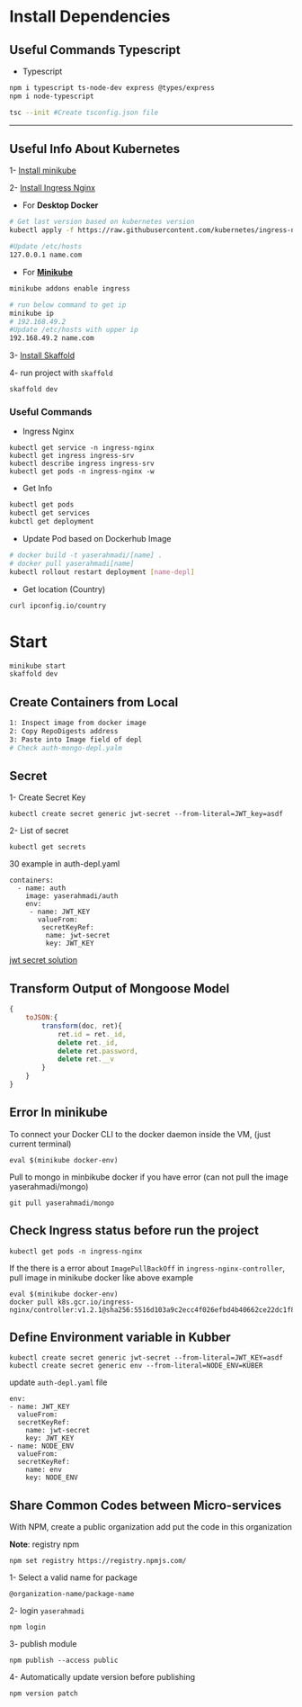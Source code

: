 # Install Dependencies



## Useful Commands Typescript

- Typescript

```bash
npm i typescript ts-node-dev express @types/express
npm i node-typescript

tsc --init #Create tsconfig.json file
```

<hr>

## Useful Info About Kubernetes
1- [Install minikube](https://minikube.sigs.k8s.io/docs/start/)

2- [Install Ingress Nginx](https://kubernetes.github.io/ingress-nginx/deploy/)

-  For **Desktop Docker**

```bash
# Get last version based on kubernetes version
kubectl apply -f https://raw.githubusercontent.com/kubernetes/ingress-nginx/controller-v1.3.0/deploy/static/provider/cloud/deploy.yaml

#Update /etc/hosts
127.0.0.1 name.com
```
- For [**Minikube**](https://kubernetes.io/docs/tasks/access-application-cluster/ingress-minikube/)
```bash
minikube addons enable ingress

# run below command to get ip
minikube ip
# 192.168.49.2
#Update /etc/hosts with upper ip
192.168.49.2 name.com
```

3- [Install Skaffold](https://skaffold.dev/docs/install/)

4- run project with `skaffold`
```
skaffold dev
```

### Useful Commands

- Ingress Nginx
```
kubectl get service -n ingress-nginx
kubectl get ingress ingress-srv
kubectl describe ingress ingress-srv
kubectl get pods -n ingress-nginx -w
```

- Get Info
```bash
kubectl get pods
kubectl get services
kubctl get deployment
````

- Update Pod based on Dockerhub Image
```bash
# docker build -t yaserahmadi/[name] .
# docker pull yaserahmadi[name]
kubectl rollout restart deployment [name-depl]
```

- Get location (Country)
```bash
curl ipconfig.io/country
```



# Start 


```bash
minikube start
skaffold dev
```

## Create Containers from Local
```bash
1: Inspect image from docker image
2: Copy RepoDigests address
3: Paste into Image field of depl
# Check auth-mongo-depl.yalm
```





## Secret
1- Create Secret Key
```
kubectl create secret generic jwt-secret --from-literal=JWT_key=asdf
```
2- List of secret
```
kubectl get secrets
```
30 example in auth-depl.yaml
```
containers:
  - name: auth
    image: yaserahmadi/auth
    env:
     - name: JWT_KEY
       valueFrom:
        secretKeyRef:
         name: jwt-secret
         key: JWT_KEY
```
[jwt secret solution](https://stackoverflow.com/questions/66328425/jwt-argument-of-type-string-undefined-is-not-assignable-to-parameter-of-typ)


## Transform Output of Mongoose Model
```js
{
    toJSON:{
        transform(doc, ret){
            ret.id = ret._id,
            delete ret._id,
            delete ret.password,
            delete ret.__v
        }
    }
}
```




## Error In minikube
To connect your Docker CLI to the docker daemon inside the VM, (just current terminal)
```
eval $(minikube docker-env)
```
Pull to mongo in minbikube docker if you have error (can not pull the image yaserahmadi/mongo)
```
git pull yaserahmadi/mongo
```

## Check Ingress status before run the project
```
kubectl get pods -n ingress-nginx
````
If the there is a error about `ImagePullBackOff` in `ingress-nginx-controller`, pull image in minikube docker like above example
```
eval $(minikube docker-env)
docker pull k8s.gcr.io/ingress-nginx/controller:v1.2.1@sha256:5516d103a9c2ecc4f026efbd4b40662ce22dc1f824fb129ed121460aaa5c47f8
```
## Define Environment variable in Kubber
```
kubectl create secret generic jwt-secret --from-literal=JWT_KEY=asdf
kubectl create secret generic env --from-literal=NODE_ENV=KUBER
```
update `auth-depl.yaml` file


```
env:
- name: JWT_KEY
  valueFrom:
  secretKeyRef:
    name: jwt-secret
    key: JWT_KEY
- name: NODE_ENV
  valueFrom:
  secretKeyRef:
    name: env
    key: NODE_ENV
```



## Share Common Codes between Micro-services
With NPM, create a  public organization add put the code in this organization

**Note**: registry npm
```
npm set registry https://registry.npmjs.com/
```

1- Select a valid name for package
```
@organization-name/package-name
```
2- login `yaserahmadi`
```
npm login
```
3- publish module
```
npm publish --access public
```
4- Automatically update version before publishing
```
npm version patch
```